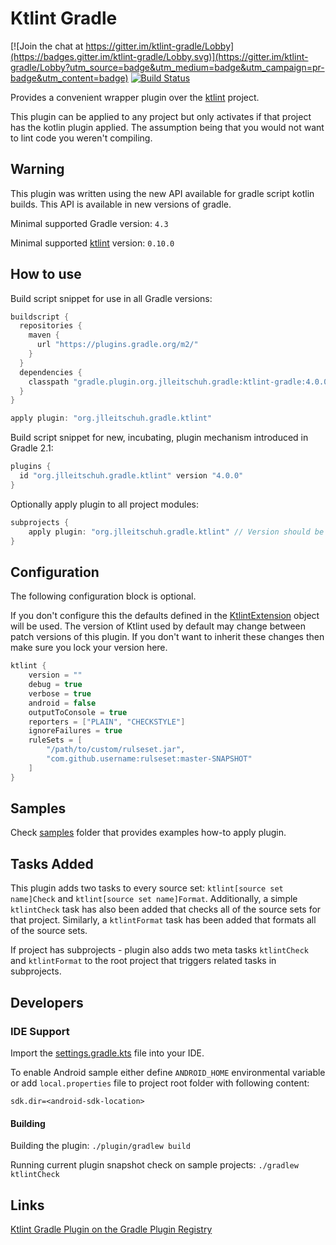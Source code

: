 # Ktlint Gradle

[![Join the chat at https://gitter.im/ktlint-gradle/Lobby](https://badges.gitter.im/ktlint-gradle/Lobby.svg)](https://gitter.im/ktlint-gradle/Lobby?utm_source=badge&utm_medium=badge&utm_campaign=pr-badge&utm_content=badge)
[![Build Status](https://travis-ci.org/JLLeitschuh/ktlint-gradle.svg?branch=master)](https://travis-ci.org/JLLeitschuh/ktlint-gradle)

Provides a convenient wrapper plugin over the [ktlint](https://github.com/shyiko/ktlint) project.

This plugin can be applied to any project but only activates if that project has the kotlin plugin applied.
The assumption being that you would not want to lint code you weren't compiling.

## Warning

This plugin was written using the new API available for gradle script kotlin builds.
This API is available in new versions of gradle.

Minimal supported Gradle version: `4.3`

Minimal supported [ktlint](https://github.com/shyiko/ktlint) version: `0.10.0`

## How to use

Build script snippet for use in all Gradle versions:
```groovy
buildscript {
  repositories {
    maven {
      url "https://plugins.gradle.org/m2/"
    }
  }
  dependencies {
    classpath "gradle.plugin.org.jlleitschuh.gradle:ktlint-gradle:4.0.0"
  }
}

apply plugin: "org.jlleitschuh.gradle.ktlint"
```

Build script snippet for new, incubating, plugin mechanism introduced in Gradle 2.1:
```groovy
plugins {
  id "org.jlleitschuh.gradle.ktlint" version "4.0.0"
}
```

Optionally apply plugin to all project modules:
```groovy
subprojects {
    apply plugin: "org.jlleitschuh.gradle.ktlint" // Version should be inherited from parent
}
```

## Configuration
The following configuration block is optional.

If you don't configure this the defaults defined in the [KtlintExtension](plugin/src/main/kotlin/org/jlleitschuh/gradle/ktlint/KtlintExtension.kt) object will be used.
The version of Ktlint used by default may change between patch versions of this plugin. If you don't want to inherit these changes then make sure you lock your version here.
```groovy
ktlint {
    version = ""
    debug = true
    verbose = true
    android = false
    outputToConsole = true
    reporters = ["PLAIN", "CHECKSTYLE"]
    ignoreFailures = true
    ruleSets = [
        "/path/to/custom/rulseset.jar",
        "com.github.username:rulseset:master-SNAPSHOT"
    ]
}
```

## Samples

Check [samples](samples/) folder that provides examples how-to apply plugin.

## Tasks Added

This plugin adds two tasks to every source set: `ktlint[source set name]Check` and `ktlint[source set name]Format`.
Additionally, a simple `ktlintCheck` task has also been added that checks all of the source sets for that project.
Similarly, a `ktlintFormat` task has been added that formats all of the source sets.

If project has subprojects - plugin also adds two meta tasks `ktlintCheck` and `ktlintFormat` to the root project that
triggers related tasks in subprojects.


## Developers

### IDE Support

Import the [settings.gradle.kts](settings.gradle.kts) file into your IDE.

To enable Android sample either define `ANDROID_HOME` environmental variable or
add `local.properties` file to project root folder with following content:
```properties
sdk.dir=<android-sdk-location>
```

#### Building

Building the plugin: `./plugin/gradlew build`

Running current plugin snapshot check on sample projects: `./gradlew ktlintCheck`

## Links

[Ktlint Gradle Plugin on the Gradle Plugin Registry](https://plugins.gradle.org/plugin/org.jlleitschuh.gradle.ktlint)

